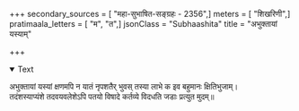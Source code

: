 +++
secondary_sources = [ "महा-सुभाषित-सङ्ग्रहः - 2356",]
meters = [ "शिखरिणी",]
pratimaala_letters = [ "म", "त",]
jsonClass = "Subhaashita"
title = "अभुक्तायां यस्याम्"

+++

<details open><summary>Text</summary>

अभुक्तायां यस्यां क्षणमपि न यातं नृपशतैर् भुवस् तस्या लाभे क इव बहुमानः क्षितिभुजाम्।  
तदंशस्याप्यंशे तदवयवलेशेऽपि पतयो विषादे कर्तव्ये विदधति जडाः प्रत्युत मुदम्॥
</details>

